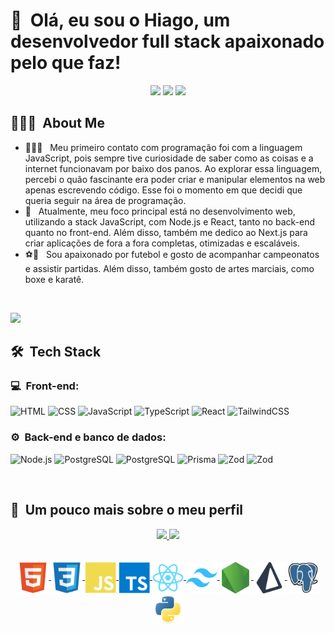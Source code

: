 <h1>👋 &nbsp;Olá, eu sou o Hiago, um desenvolvedor full stack apaixonado pelo que faz!</h1>
<p align="center">
<a href="https://www.instagram.com/hiagosilva.me?igsh=MXhxbHZkOWtwZXJ1aw=="><img src="https://img.shields.io/badge/-@hiagosilva.me_-E4405F?style=flat-square&logo=Instagram&logoColor=white"/></a>
<!-- <a href="https://dicasparadevs.com.br"><img src="https://img.shields.io/badge/-dicasparadevs.com.br-3423A6?style=flat-square&logo=Google-Chrome&logoColor=white"/></a> -->
<a href="https://www.linkedin.com/in/hiago-silva-119711224/"><img src="https://img.shields.io/badge/-Hiago%20Silva%20Anjos-0077B5?style=flat-square&logo=Linkedin&logoColor=white"/></a>
<a href="mailto:hiagodeveloper8@gmail.com"><img src="https://img.shields.io/badge/-hiagodeveloper8@gmail.com-D14836?style=flat-square&logo=Gmail&logoColor=white"/></a>

</p>

<h2> 👨🏻‍💻 &nbsp;About Me </h2>

- 👨🏻‍💻 &nbsp; Meu primeiro contato com programação foi com a linguagem JavaScript, pois sempre tive curiosidade de saber como as coisas e a internet funcionavam por baixo dos panos. Ao explorar essa linguagem, percebi o quão fascinante era poder criar e manipular elementos na web apenas escrevendo código. Esse foi o momento em que decidi que queria seguir na área de programação.
- 🚀 &nbsp; Atualmente, meu foco principal está no desenvolvimento web, utilizando a stack JavaScript, com Node.js e React, tanto no back-end quanto no front-end. Além disso, também me dedico ao Next.js para criar aplicações de fora a fora completas, otimizadas e escaláveis.
- ⚽🥋 &nbsp; Sou apaixonado por futebol e gosto de acompanhar campeonatos e assistir partidas. Além disso, também gosto de artes marciais, como boxe e karatê.

<br>
<p><a href="https://www.linkedin.com/in/hiago-silva-119711224/" target="_blank"><img src="https://img.shields.io/badge/-LinkedIn-%230077B5?style=for-the-badge&logo=linkedin&logoColor=white" target="_blank"></a> 
</p>

<h2> 🛠 &nbsp;Tech Stack</h2>
<h3>💻 &nbsp;Front-end:</h3>

![HTML](https://img.shields.io/badge/-HTML-333333?style=flat&logo=HTML5)
![CSS](https://img.shields.io/badge/-CSS-333333?style=flat&logo=CSS3&logoColor=1572B6)
![JavaScript](https://img.shields.io/badge/-JavaScript-333333?style=flat&logo=javascript)
![TypeScript](https://img.shields.io/badge/-TypeScript-333333?style=flat&logo=typescript&logoColor=2D79C7)
![React](https://img.shields.io/badge/-React-333333?style=flat&logo=react)
![TailwindCSS](https://img.shields.io/badge/-TailwindCSS-333333?style=flat&logo=tailwind-css)

<h3>⚙️ &nbsp;Back-end e banco de dados:</h3>

![Node.js](https://img.shields.io/badge/-Node.js-333333?style=flat&logo=node.js)
![PostgreSQL](https://img.shields.io/badge/-PostgreSQL-333333?style=flat&logo=postgresql)
![PostgreSQL](https://img.shields.io/badge/-docker-333333?style=flat&logo=docker)
![Prisma](https://img.shields.io/badge/-prisma-333333?style=flat&logo=prisma)
![Zod](https://img.shields.io/badge/-zod-333333?style=flat&logo=zod)
![Zod](https://img.shields.io/badge/-jest-333333?style=flat&logo=jest)

</div>

<br>

<h2>🚀 &nbsp;Um pouco mais sobre o meu perfil</h2>

<div align="center">
  <a href="https://github.com/HiagoSilvaAnjos">
  <img height="150em" src="https://github-readme-stats.vercel.app/api?username=HiagoSilvaAnjos&show_icons=true&theme=algolia&include_all_commits=true&count_private=true"/>
  <img height="150em" src="https://github-readme-stats.vercel.app/api/top-langs/?username=HiagoSilvaAnjos&layout=compact&langs_count=7&theme=algolia"/>
</div>

<br/>

<div align="center" style="display: inline_block"><br>
  <img align="center" alt="Hiago-HTML" height="50" width="50" src="https://raw.githubusercontent.com/devicons/devicon/master/icons/html5/html5-original.svg">
  <img align="center" alt="Hiago-CSS" height="50" width="50" src="https://raw.githubusercontent.com/devicons/devicon/master/icons/css3/css3-original.svg">
  <img align="center" alt="Hiago-Js" height="50" width="50" src="https://raw.githubusercontent.com/devicons/devicon/master/icons/javascript/javascript-plain.svg">
  <img align="center" alt="Hiago-Js" height="50" width="50" src="https://raw.githubusercontent.com/devicons/devicon/master/icons/typescript/typescript-plain.svg">
  <img align="center" alt="Hiago-Js" height="50" width="50" src="https://raw.githubusercontent.com/devicons/devicon/master/icons/react/react-original.svg">
  <img align="center" alt="Hiago-Js" height="50" width="50" src="https://raw.githubusercontent.com/devicons/devicon/master/icons/tailwindcss/tailwindcss-original.svg">
  <img align="center" alt="Hiago-Js" height="50" width="50" src="https://raw.githubusercontent.com/devicons/devicon/master/icons/nodejs/nodejs-original.svg">
  <img align="center" alt="Hiago-Js" height="50" width="50" src="https://raw.githubusercontent.com/devicons/devicon/master/icons/prisma/prisma-original.svg">
  <img align="center" alt="PostgreSQL" height="50" width="50" src="https://raw.githubusercontent.com/devicons/devicon/master/icons/postgresql/postgresql-original.svg">
  <img align="center" alt="Hiago-Js" height="50" width="50" src="https://raw.githubusercontent.com/devicons/devicon/master/icons/python/python-original.svg">
</div>
